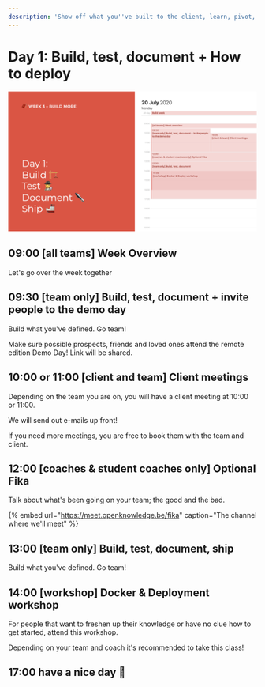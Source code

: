 ```yaml
---
description: 'Show off what you''ve built to the client, learn, pivot, go!'
---
```


# Day 1: Build, test, document + How to deploy

![](../../.gitbook/assets/osoc-2020-cal-week-3.001.jpeg.001.jpeg)

## 09:00 \[all teams\] Week Overview

Let's go over the week together

## 09:30 \[team only\] Build, test, document + invite people to the demo day

Build what you've defined. Go team!

Make sure possible prospects, friends and loved ones attend the remote edition Demo Day! Link will be shared.

## **10:00 or 11:00** \[client and team\] Client meetings

Depending on the team you are on, you will have a client meeting at 10:00 or 11:00.

We will send out e-mails up front!

If you need more meetings, you are free to book them with the team and client.

## 12:00 \[coaches & student coaches only\] Optional Fika

Talk about what's been going on your team; the good and the bad.

{% embed url="https://meet.openknowledge.be/fika" caption="The channel where we\'ll meet" %}

## 13:00 \[team only\] Build, test, document, ship

Build what you've defined. Go team!

## 14:00 \[workshop\] Docker & Deployment workshop

For people that want to freshen up their knowledge or have no clue how to get started, attend this workshop.

Depending on your team and coach it's recommended to take this class!

## 17:00 have a nice day 🥳

